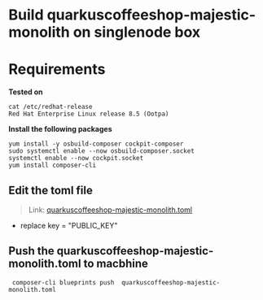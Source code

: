 # Build quarkuscoffeeshop-majestic-monolith on singlenode box 

# Requirements

**Tested on**
```
cat /etc/redhat-release
Red Hat Enterprise Linux release 8.5 (Ootpa)
```

**Install the following packages**
```
yum install -y osbuild-composer cockpit-composer
sudo systemctl enable --now osbuild-composer.socket
systemctl enable --now cockpit.socket
yum install composer-cli
```

## Edit the toml file
> Link: [quarkuscoffeeshop-majestic-monolith.toml](quarkuscoffeeshop-majestic-monolith.toml)
* replace key = "PUBLIC_KEY" 

## Push the quarkuscoffeeshop-majestic-monolith.toml to macbhine
```
 composer-cli blueprints push  quarkuscoffeeshop-majestic-monolith.toml
```